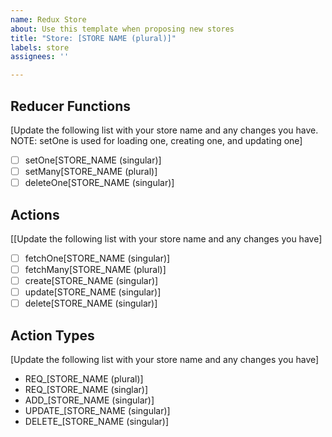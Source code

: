 ```yaml
---
name: Redux Store
about: Use this template when proposing new stores
title: "Store: [STORE NAME (plural)]"
labels: store
assignees: ''

---
```


## Reducer Functions
[Update the following list with your store name and any changes you have. NOTE: setOne is used for loading one, creating one, and updating one]
- [ ] setOne[STORE_NAME (singular)]
- [ ] setMany[STORE_NAME (plural)]
- [ ] deleteOne[STORE_NAME (singular)]

## Actions
[[Update the following list with your store name and any changes you have]
- [ ] fetchOne[STORE_NAME (singular)]
- [ ] fetchMany[STORE_NAME (plural)]
- [ ] create[STORE_NAME (singular)]
- [ ] update[STORE_NAME (singular)]
- [ ] delete[STORE_NAME (singular)]

## Action Types
[Update the following list with your store name and any changes you have]
- REQ_[STORE_NAME (plural)]
- REQ_[STORE_NAME (singlar)]
- ADD_[STORE_NAME (singular)]
- UPDATE_[STORE_NAME (singular)]
- DELETE_[STORE_NAME (singular)]
